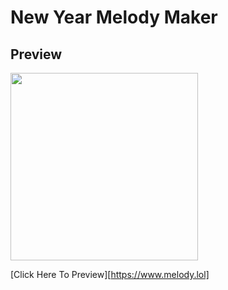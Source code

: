 # New Year Melody Maker

## Preview

<img width="300" src="https://github.com/kukumoon/new-year-melody-maker/blob/master/preview.png">

[Click Here To Preview][https://www.melody.lol]
